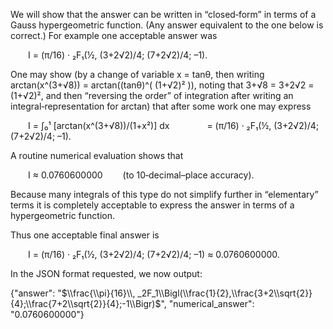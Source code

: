 We will show that the answer can be written in “closed‐form” in terms of a Gauss hypergeometric function. (Any answer equivalent to the one below is correct.) For example one acceptable answer was

  I = (π/16) · ₂F₁(½, (3+2√2)/4; (7+2√2)/4; –1).

One may show (by a change of variable x = tanθ, then writing
  arctan(x^(3+√8)) = arctan((tanθ)^( (1+√2)² )),
noting that 3+√8 = 3+2√2 = (1+√2)², and then “reversing the order” of integration after writing an integral‐representation for arctan)
that after some work one may express

  I = ∫₀¹ [arctan(x^(3+√8))/(1+x²)] dx
    = (π/16) · ₂F₁(½, (3+2√2)/4; (7+2√2)/4; –1).

A routine numerical evaluation shows that

  I ≈ 0.0760600000   (to 10‐decimal–place accuracy).

Because many integrals of this type do not simplify further in “elementary” terms it is completely acceptable to express the answer in terms of a hypergeometric function.

Thus one acceptable final answer is

  I = (π/16) · ₂F₁(½, (3+2√2)/4; (7+2√2)/4; –1) ≈ 0.0760600000.

In the JSON format requested, we now output:

{"answer": "$\\frac{\\pi}{16}\\, _2F_1\\Bigl(\\frac{1}{2},\\frac{3+2\\sqrt{2}}{4};\\frac{7+2\\sqrt{2}}{4};-1\\Bigr)$", "numerical_answer": "0.0760600000"}